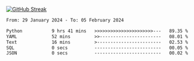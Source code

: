 [![GitHub Streak](https://streak-stats.demolab.com?user=renren-017&theme=sea&hide_border=true&background=DD272700)](https://git.io/streak-stats)

<!--START_SECTION:waka-->

```txt
From: 29 January 2024 - To: 05 February 2024

Python           9 hrs 41 mins   >>>>>>>>>>>>>>>>>>>>>>---   89.35 %
YAML             52 mins         >>-----------------------   08.01 %
Text             16 mins         >------------------------   02.53 %
SQL              0 secs          -------------------------   00.05 %
JSON             0 secs          -------------------------   00.02 %
```

<!--END_SECTION:waka-->
